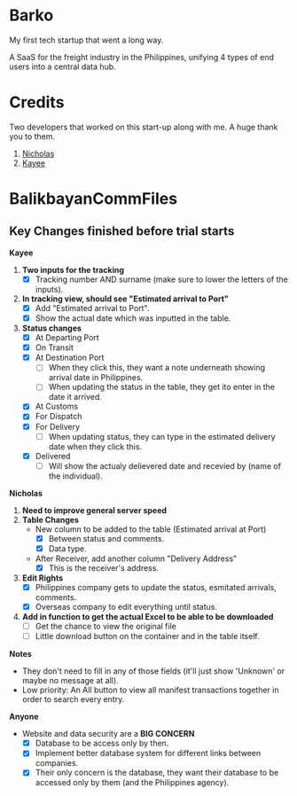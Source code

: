 # Barko
My first tech startup that went a long way. 

A SaaS for the freight industry in the Philippines, unifying 4 types of end users into a central data hub.

# Credits
Two developers that worked on this start-up along with me. A huge thank you to them.
1. [Nicholas](https://github.com/nchong128)
2. [Kayee](https://github.com/kayeew)

# BalikbayanCommFiles
## Key Changes finished before trial starts

**Kayee**
1. **Two inputs for the tracking**
	- [x] Tracking number AND surname (make sure to lower the letters of the inputs).

2. **In tracking view, should see "Estimated arrival to Port"**
	- [x] Add "Estimated arrival to Port".
	- [x] Show the actual date which was inputted in the table.
	
3. **Status changes**
	- [x] At Departing Port
	- [x] On Transit
	- [x] At Destination Port
		- [ ] When they click this, they want a note underneath showing arrival date in Philippines.
		- [ ] When updating the status in the table, they get ito enter in the date it arrived.
	- [x] At Customs
	- [x] For Dispatch
	- [x] For Delivery
		- [ ] When updating status, they can type in the estimated delivery date when they click this.
	- [x] Delivered
		- [ ] Will show the actualy delievered date and recevied by (name of the individual).
		
**Nicholas**
1. **Need to improve general server speed**
2. **Table Changes**
	- New column to be added to the table (Estimated arrival at Port)
		- [x] Between status and comments.
		- [x] Data type.
	- After Receiver, add another column "Delivery Address"
		- [x] This is the receiver's address.
3. **Edit Rights**
	- [x] Philippines company gets to update the status, esmitated arrivals, comments.
	- [x] Overseas company to edit everything until status.

4. **Add in function to get the actual Excel to be able to be downloaded**
	- [ ] Get the chance to view the original file
	- [ ] Little download button on the container and in the table itself.
	
**Notes**
- They don't need to fill in any of those fields (it'll just show 'Unknown' or maybe no message at all).
- Low priority: An All button to view all manifest transactions together in order to search every entry.

**Anyone**
- Website and data security are a **BIG CONCERN**
	- [x] Database to be access only by then.
	- [x] Implement better database system for different links between companies.
	- [x] Their only concern is the database, they want their database to be accessed only by them (and the Philippines agency).
